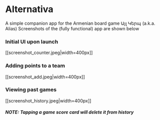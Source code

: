# Alternativa
A simple companion app for the Armenian board game Այլ Կերպ (a.k.a. Alias)
Screenshots of the (fully functional) app are shown below

### Initial UI upon launch
[[screenshot_counter.jpeg|width=400px]]


### Adding points to a team
[[screenshot_add.jpeg|width=400px]]

### Viewing past games
[[screenshot_history.jpeg|width=400px]]
##### NOTE: Tapping a game score card will delete it from history
